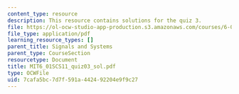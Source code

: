 ```yaml
---
content_type: resource
description: This resource contains solutions for the quiz 3.
file: https://ol-ocw-studio-app-production.s3.amazonaws.com/courses/6-01sc-introduction-to-electrical-engineering-and-computer-science-i-spring-2011/7cafa5bc7d7f591a442492204e9f9c27_MIT6_01SCS11_quiz03_sol.pdf
file_type: application/pdf
learning_resource_types: []
parent_title: Signals and Systems
parent_type: CourseSection
resourcetype: Document
title: MIT6_01SCS11_quiz03_sol.pdf
type: OCWFile
uid: 7cafa5bc-7d7f-591a-4424-92204e9f9c27
---
```

